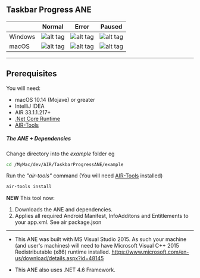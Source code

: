 ## Taskbar Progress ANE

||Normal|Error|Paused |
|---|---|---|---|
|Windows|  ![alt tag](https://raw.githubusercontent.com/tuarua/TaskbarProgressANE/master/screenshots/capture-normal.png) | ![alt tag](https://raw.githubusercontent.com/tuarua/TaskbarProgressANE/master/screenshots/capture-error.png)  | ![alt tag](https://raw.githubusercontent.com/tuarua/TaskbarProgressANE/master/screenshots/capture-paused.png)  |
|macOS|  ![alt tag](https://raw.githubusercontent.com/tuarua/TaskbarProgressANE/master/screenshots/capture-normal-osx.png) | ![alt tag](https://raw.githubusercontent.com/tuarua/TaskbarProgressANE/master/screenshots/capture-error-osx.png)  | ![alt tag](https://raw.githubusercontent.com/tuarua/TaskbarProgressANE/master/screenshots/capture-paused-osx.png)  |

-------------

## Prerequisites

You will need:

- macOS 10.14 (Mojave) or greater
- IntelliJ IDEA
- AIR 33.1.1.217+
- [.Net Core Runtime](https://dotnet.microsoft.com/download/dotnet-core/3.1)
- [AIR-Tools](https://github.com/tuarua/AIR-Tools/)

##### The ANE + Dependencies
 
Change directory into the _example_ folder eg

```bash
cd /MyMac/dev/AIR/TaskbarProgressANE/example
```

Run the _"air-tools"_ command (You will need [AIR-Tools](https://github.com/tuarua/AIR-Tools/) installed)

```bash
air-tools install
```


**NEW** This tool now: 

1. Downloads the ANE and dependencies.
1. Applies all required Android Manifest, InfoAdditons and Entitlements to your app.xml. See air package.json

-------------

* This ANE was built with MS Visual Studio 2015. As such your machine (and user's machines) will need to have Microsoft Visual C++ 2015 Redistributable (x86) runtime installed.
https://www.microsoft.com/en-us/download/details.aspx?id=48145

* This ANE also uses .NET 4.6 Framework.
